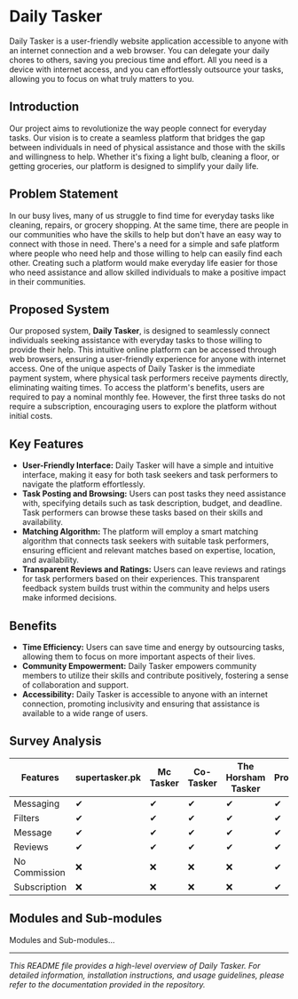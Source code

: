 # Daily Tasker

Daily Tasker is a user-friendly website application accessible to anyone with an internet connection and a web browser. You can delegate your daily chores to others, saving you precious time and effort. All you need is a device with internet access, and you can effortlessly outsource your tasks, allowing you to focus on what truly matters to you.

## Introduction

Our project aims to revolutionize the way people connect for everyday tasks. Our vision is to create a seamless platform that bridges the gap between individuals in need of physical assistance and those with the skills and willingness to help. Whether it's fixing a light bulb, cleaning a floor, or getting groceries, our platform is designed to simplify your daily life.

## Problem Statement

In our busy lives, many of us struggle to find time for everyday tasks like cleaning, repairs, or grocery shopping. At the same time, there are people in our communities who have the skills to help but don't have an easy way to connect with those in need. There's a need for a simple and safe platform where people who need help and those willing to help can easily find each other. Creating such a platform would make everyday life easier for those who need assistance and allow skilled individuals to make a positive impact in their communities.

## Proposed System

Our proposed system, **Daily Tasker**, is designed to seamlessly connect individuals seeking assistance with everyday tasks to those willing to provide their help. This intuitive online platform can be accessed through web browsers, ensuring a user-friendly experience for anyone with internet access. One of the unique aspects of Daily Tasker is the immediate payment system, where physical task performers receive payments directly, eliminating waiting times. To access the platform's benefits, users are required to pay a nominal monthly fee. However, the first three tasks do not require a subscription, encouraging users to explore the platform without initial costs.

## Key Features

- **User-Friendly Interface:** Daily Tasker will have a simple and intuitive interface, making it easy for both task seekers and task performers to navigate the platform effortlessly.
- **Task Posting and Browsing:** Users can post tasks they need assistance with, specifying details such as task description, budget, and deadline. Task performers can browse these tasks based on their skills and availability.
- **Matching Algorithm:** The platform will employ a smart matching algorithm that connects task seekers with suitable task performers, ensuring efficient and relevant matches based on expertise, location, and availability.
- **Transparent Reviews and Ratings:** Users can leave reviews and ratings for task performers based on their experiences. This transparent feedback system builds trust within the community and helps users make informed decisions.

## Benefits

- **Time Efficiency:** Users can save time and energy by outsourcing tasks, allowing them to focus on more important aspects of their lives.
- **Community Empowerment:** Daily Tasker empowers community members to utilize their skills and contribute positively, fostering a sense of collaboration and support.
- **Accessibility:** Daily Tasker is accessible to anyone with an internet connection, promoting inclusivity and ensuring that assistance is available to a wide range of users.

## Survey Analysis

| Features          | supertasker.pk | Mc Tasker | Co-Tasker | The Horsham Tasker | Proposed |
|-------------------|---------------|-----------|-----------|--------------------|----------|
| Messaging         | ✔             | ✔         | ✔         | ✔                  | ✔        |
| Filters           | ✔             | ✔         | ✔         | ✔                  | ✔        |
| Message           | ✔             | ✔         | ✔         | ✔                  | ✔        |
| Reviews           | ✔             | ✔         | ✔         | ✔                  | ✔        |
| No Commission     | ❌            | ❌        | ❌        | ❌                 | ✔        |
| Subscription      | ❌            | ❌        | ❌        | ❌                 | ✔        |

## Modules and Sub-modules

Modules and Sub-modules…

---

*This README file provides a high-level overview of Daily Tasker. For detailed information, installation instructions, and usage guidelines, please refer to the documentation provided in the repository.*

